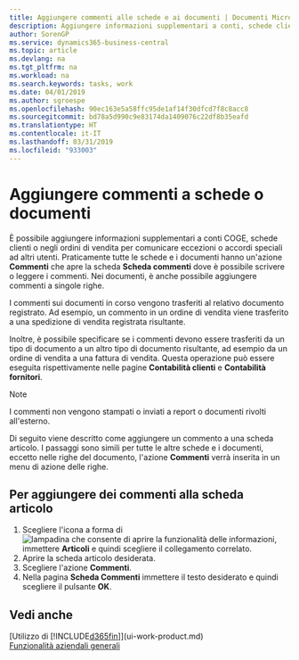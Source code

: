 ```yaml
---
title: Aggiungere commenti alle schede e ai documenti | Documenti Microsoft
description: Aggiungere informazioni supplementari a conti, schede clienti o negli ordini di vendita per comunicare gli accordi, ad esempio un metodo di consegna o dei prezzi speciali ad altri utenti.
author: SorenGP
ms.service: dynamics365-business-central
ms.topic: article
ms.devlang: na
ms.tgt_pltfrm: na
ms.workload: na
ms.search.keywords: tasks, work
ms.date: 04/01/2019
ms.author: sgroespe
ms.openlocfilehash: 90ec163e5a58ffc95de1af14f30dfcd7f8c8acc8
ms.sourcegitcommit: bd78a5d990c9e83174da1409076c22df8b35eafd
ms.translationtype: HT
ms.contentlocale: it-IT
ms.lasthandoff: 03/31/2019
ms.locfileid: "933003"
---
```

# <a name="add-comments-to-cards-and-documents"></a>Aggiungere commenti a schede o documenti
È possibile aggiungere informazioni supplementari a conti COGE, schede clienti o negli ordini di vendita per comunicare eccezioni o accordi speciali ad altri utenti.
Praticamente tutte le schede e i documenti hanno un'azione **Commenti** che apre la scheda **Scheda commenti** dove è possibile scrivere o leggere i commenti. Nei documenti, è anche possibile aggiungere commenti a singole righe.

I commenti sui documenti in corso vengono trasferiti al relativo documento registrato. Ad esempio, un commento in un ordine di vendita viene trasferito a una spedizione di vendita registrata risultante.

Inoltre, è possibile specificare se i commenti devono essere trasferiti da un tipo di documento a un altro tipo di documento risultante, ad esempio da un ordine di vendita a una fattura di vendita. Questa operazione può essere eseguita rispettivamente nelle pagine **Contabilità clienti** e **Contabilità fornitori**.

> [!NOTE]
> I commenti non vengono stampati o inviati a report o documenti rivolti all'esterno.

Di seguito viene descritto come aggiungere un commento a una scheda articolo. I passaggi sono simili per tutte le altre schede e i documenti, eccetto nelle righe del documento, l'azione **Commenti** verrà inserita in un menu di azione delle righe.

## <a name="to-add-a-comments-to-an-item-card"></a>Per aggiungere dei commenti alla scheda articolo
1. Scegliere l'icona a forma di ![lampadina che consente di aprire la funzionalità delle informazioni](media/ui-search/search_small.png "Informazioni sull'operazione che si desidera eseguire"), immettere **Articoli** e quindi scegliere il collegamento correlato.
2. Aprire la scheda articolo desiderata.
3. Scegliere l'azione **Commenti**.
4. Nella pagina **Scheda Commenti** immettere il testo desiderato e quindi scegliere il pulsante **OK**.

## <a name="see-also"></a>Vedi anche
[Utilizzo di [!INCLUDE[d365fin](includes/d365fin_md.md)]](ui-work-product.md)  
[Funzionalità aziendali generali](ui-across-business-areas.md)
